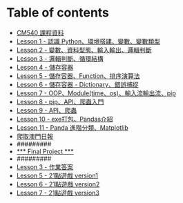 # Table of contents
* [CM540 課程資料](README.md)
* [Lesson 1 - 認識 Python、環境搭建、變數、變數類型](Lesson\_1.md)
* [Lesson 2 - 變數、資料型態、輸入輸出、邏輯判斷](Lesson\_2.md)
* [Lesson 3 - 邏輯判斷、循環結構](Lesson\_3.md)
* [Lesson 4 - 儲存容器](Lesson\_4.md)
* [Lesson 5 - 儲存容器、Function、排序演算法](Lesson\_5.md)
* [Lesson 6 - 儲存容器 - Dictionary、錯誤捕捉](Lesson\_6.md)
* [Lesson 7 - OOP、Module(time、os)、輸入流輸出流、pip](Lesson\_7.md)
* [Lesson 8 - pip、API、爬蟲入門](Lesson\_8.md) 
* [Lesson 9 - API、爬蟲](Lesson\_9.md)
* [Lesson 10 - exe打包、Pandas介紹](Lesson\_10.md)
* [Lesson 11 - Panda 進階分類、Matplotlib](Lesson\_11.md)
* [爬取澳門日報](macaudaily.md)
* #########
* [\*\*\* Final Project \*\*\*](FinalProject.md)
* #########
* [Lesson 3 - 作業答案](Lesson\_3\_Homework.md) 
* [Lesson 5 - 21點遊戲 version1](Lesson\_5\_Homework.md)
* [Lesson 6 - 21點遊戲 version2](Lesson\_6\_Homework.md)
* [Lesson 7 - 21點遊戲 version3](Lesson\_7\_Homework.md)